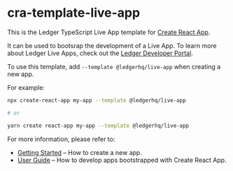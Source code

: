 # cra-template-live-app

This is the Ledger TypeScript Live App template for [Create React App](https://github.com/facebook/create-react-app).

It can be used to bootsrap the development of a Live App. To learn more about Ledger Live Apps, check out the [Ledger Developer Portal](https://developers.ledger.com/).

To use this template, add `--template @ledgerhq/live-app` when creating a new app.

For example:

```sh
npx create-react-app my-app --template @ledgerhq/live-app

# or

yarn create react-app my-app --template @ledgerhq/live-app
```

For more information, please refer to:

- [Getting Started](https://create-react-app.dev/docs/getting-started) – How to create a new app.
- [User Guide](https://create-react-app.dev) – How to develop apps bootstrapped with Create React App.
